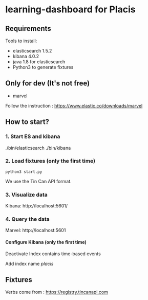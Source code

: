 # learning-dashboard for Placis

## Requirements

Tools to install:
- elasticsearch 1.5.2
- kibana 4.0.2
- java 1.8 for elasticsearch
- Python3 to generate fixtures

## Only for dev (It's not free)

- marvel

Follow the instruction : https://www.elastic.co/downloads/marvel


## How to start?

### 1. Start ES and kibana

./bin/elasticsearch
./bin/kibana


### 2. Load fixtures (only the first time)


```
python3 start.py
```

We use the Tin Can API format.


### 3. Visualize data

Kibana: http://localhost:5601/

### 4. Query the data

Marvel: http://localhost:5601


#### Configure Kibana (only the first time)

Deactivate Index contains time-based events

Add index name *placis*

## Fixtures

Verbs come from : https://registry.tincanapi.com
